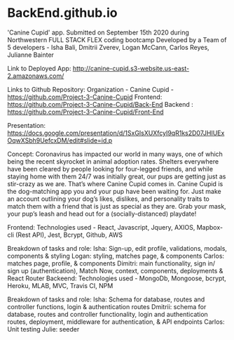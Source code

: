 # BackEnd.github.io

'Canine Cupid' app. Submitted on September 15th 2020 during Northwestern FULL STACK FLEX coding bootcamp Developed by a Team of 5 developers - Isha Bali, Dmitrii Zverev, Logan McCann, Carlos Reyes, Julianne Bainter

Link to Deployed App: http://canine-cupid.s3-website.us-east-2.amazonaws.com/

Links to Github Repository: Organization - Canine Cupid - https://github.com/Project-3-Canine-Cupid Frontend: https://github.com/Project-3-Canine-Cupid/Back-End Backend : https://github.com/Project-3-Canine-Cupid/Front-End

Presentation: https://docs.google.com/presentation/d/1SxGIsXUXfcyI9qR1ks2D07JHIUExOqwXSbh9UefcxDM/edit#slide=id.p

Concept: Coronavirus has impacted our world in many ways, one of which being the recent skyrocket in animal adoption rates. Shelters everywhere have been cleared by people looking for four-legged friends, and while staying home with them 24/7 was initially great, our pups are getting just as stir-crazy as we are. That’s where Canine Cupid comes in. Canine Cupid is the dog-matching app you and your pup have been waiting for. Just make an account outlining your dog’s likes, dislikes, and personality traits to match them with a friend that is just as special as they are. Grab your mask, your pup’s leash and head out for a (socially-distanced) playdate!

Frontend: Technologies used - React, Javascript, Jquery, AXIOS, Mapbox-cli (Rest API), Jest, Bcrypt, Github, AWS

Breakdown of tasks and role:
Isha: Sign-up, edit profile, validations, modals, components & styling 
Logan: styling, matches page, & components
Carlos: matches page, profile, & components 
Dimitri: main functionality, sign in/ sign up (authentication), Match Now, context, components, deployments & React Router
Backeend: Technologies used - MongoDb, Mongoose, bcrypt, Heroku, MLAB, MVC, Travis CI, NPM

Breakdown of tasks and role: 
    Isha:       Schema for database, routes and controller functions, 
                login & authentication routes
    Dmitrii:    schema for database, routes and controller functionality, login and authentication routes, deployment, middleware for authentication, & API endpoints
    Carlos:     Unit testing
    Julie:      seeder
